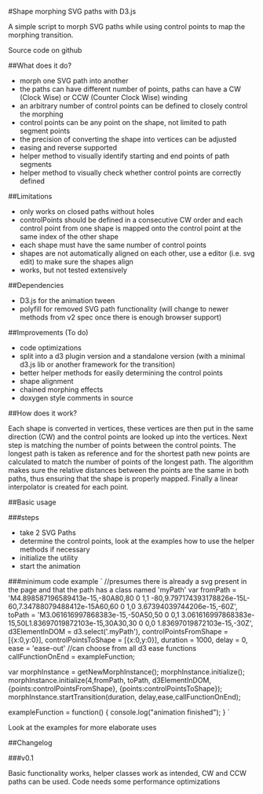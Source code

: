 #Shape morphing SVG paths with D3.js

A simple script to morph SVG paths while using control points to map the morphing transition.

Source code on github

##What does it do?

* morph one SVG path into another
* the paths can have different number of points, paths can have a CW (Clock Wise) or CCW (Counter Clock Wise) winding
* an arbitrary number of control points can be defined to closely control the morphing
* control points can be any point on the shape, not limited to path segment points
* the precision of converting the shape into vertices can be adjusted
* easing and reverse supported
* helper method to visually identify starting and end points of path segments
* helper method to visually check whether control points are correctly defined

##Limitations

* only works on closed paths without holes
* controlPoints should be defined in a consecutive CW order and each control point from one shape is mapped onto the control point at the same index of the other shape
* each shape must have the same number of control points
* shapes are not automatically aligned on each other, use a editor (i.e. svg edit) to make sure the shapes align
* works, but not tested extensively

##Dependencies

* D3.js for the animation tween
* polyfill for removed SVG path functionality (will change to newer methods from v2 spec once there is enough browser support)

##Improvements (To do)
* code optimizations
* split into a d3 plugin version and a standalone version (with a minimal d3.js lib or another framework for the transition)
* better helper methods for easily determining the control points
* shape alignment
* chained morphing effects
* doxygen style comments in source

##How does it work?

Each shape is converted in vertices, these vertices are then put in the same direction (CW) and the control points are looked up into the vertices.
Next step is matching the number of points between the control points. The longest path is taken as reference and for the shortest path new points are calculated to match the number of points of the longest path.
The algorithm makes sure the relative distances between the points are the same in both paths, thus ensuring that the shape is properly mapped. Finally a linear interpolator is created for each point.

##Basic usage

###steps
* take 2 SVG Paths
* determine the control points, look at the examples how to use the helper methods if necessary
* initialize the utility
* start the animation

###minimum code example
`
//presumes there is already a svg present in the page and that the path has a class named 'myPath'
var fromPath = 'M4.898587196589413e-15,-80A80,80 0 1,1 -80,9.797174393178826e-15L-60,7.34788079488412e-15A60,60 0 1,0 3.67394039744206e-15,-60Z',
    toPath = 'M3.061616997868383e-15,-50A50,50 0 0,1 3.061616997868383e-15,50L1.83697019872103e-15,30A30,30 0 0,0 1.83697019872103e-15,-30Z',
    d3ElementInDOM = d3.select('.myPath'),
    controlPointsFromShape = [{x:0,y:0}],
    controlPointsToShape = [{x:0,y:0}],
    duration = 1000,
    delay = 0,
    ease = 'ease-out' //can choose from all d3 ease functions
    callFunctionOnEnd = exampleFunction;

var morphInstance = getNewMorphInstance();
morphInstance.initialize();
morphInstance.initialize(4,fromPath, toPath, d3ElementInDOM, {points:controlPointsFromShape}, {points:controlPointsToShape});
morphInstance.startTransition(duration, delay,ease,callFunctionOnEnd);

exampleFunction = function()
{
    console.log("animation finished");
}
`

Look at the examples for more elaborate uses

##Changelog

###v0.1

Basic functionality works, helper classes work as intended, CW and CCW paths can be used. Code needs some performance optimizations
